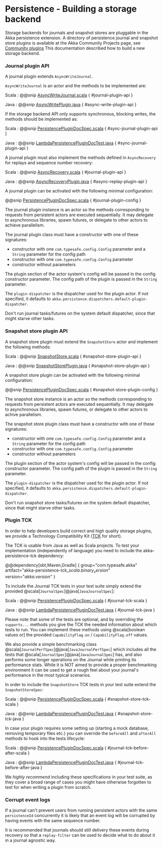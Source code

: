 # Persistence - Building a storage backend 

Storage backends for journals and snapshot stores are pluggable in the Akka persistence extension.
A directory of persistence journal and snapshot store plugins is available at the Akka Community Projects page, see [Community plugins](http://akka.io/community/)
This documentation described how to build a new storage backend.

<a id="journal-plugin-api"></a>
### Journal plugin API

A journal plugin extends `AsyncWriteJournal`.

`AsyncWriteJournal` is an actor and the methods to be implemented are:

Scala
:  @@snip [AsyncWriteJournal.scala]($akka$/akka-persistence/src/main/scala/akka/persistence/journal/AsyncWriteJournal.scala) { #journal-plugin-api }

Java
:  @@snip [AsyncWritePlugin.java]($akka$/akka-persistence/src/main/java/akka/persistence/journal/japi/AsyncWritePlugin.java) { #async-write-plugin-api }

If the storage backend API only supports synchronous, blocking writes, the methods should be implemented as:

Scala
:  @@snip [PersistencePluginDocSpec.scala]($code$/scala/docs/persistence/PersistencePluginDocSpec.scala) { #sync-journal-plugin-api }

Java
:  @@snip [LambdaPersistencePluginDocTest.java]($code$/java/jdocs/persistence/LambdaPersistencePluginDocTest.java) { #sync-journal-plugin-api }

A journal plugin must also implement the methods defined in `AsyncRecovery` for replays and sequence number recovery:

Scala
:  @@snip [AsyncRecovery.scala]($akka$/akka-persistence/src/main/scala/akka/persistence/journal/AsyncRecovery.scala) { #journal-plugin-api }

Java
:  @@snip [AsyncRecoveryPlugin.java]($akka$/akka-persistence/src/main/java/akka/persistence/journal/japi/AsyncRecoveryPlugin.java) { #async-replay-plugin-api }

A journal plugin can be activated with the following minimal configuration:

@@snip [PersistencePluginDocSpec.scala]($code$/scala/docs/persistence/PersistencePluginDocSpec.scala) { #journal-plugin-config }

The journal plugin instance is an actor so the methods corresponding to requests from persistent actors
are executed sequentially. It may delegate to asynchronous libraries, spawn futures, or delegate to other
actors to achieve parallelism.

The journal plugin class must have a constructor with one of these signatures:

 * constructor with one `com.typesafe.config.Config` parameter and a `String` parameter for the config path
 * constructor with one `com.typesafe.config.Config` parameter
 * constructor without parameters

The plugin section of the actor system's config will be passed in the config constructor parameter. The config path
of the plugin is passed in the `String` parameter.

The `plugin-dispatcher` is the dispatcher used for the plugin actor. If not specified, it defaults to
`akka.persistence.dispatchers.default-plugin-dispatcher`.

Don't run journal tasks/futures on the system default dispatcher, since that might starve other tasks.

### Snapshot store plugin API

A snapshot store plugin must extend the `SnapshotStore` actor and implement the following methods:

Scala
:  @@snip [SnapshotStore.scala]($akka$/akka-persistence/src/main/scala/akka/persistence/snapshot/SnapshotStore.scala) { #snapshot-store-plugin-api }

Java
:  @@snip [SnapshotStorePlugin.java]($akka$/akka-persistence/src/main/java/akka/persistence/snapshot/japi/SnapshotStorePlugin.java) { #snapshot-store-plugin-api }

A snapshot store plugin can be activated with the following minimal configuration:

@@snip [PersistencePluginDocSpec.scala]($code$/scala/docs/persistence/PersistencePluginDocSpec.scala) { #snapshot-store-plugin-config }

The snapshot store instance is an actor so the methods corresponding to requests from persistent actors
are executed sequentially. It may delegate to asynchronous libraries, spawn futures, or delegate to other
actors to achive parallelism.

The snapshot store plugin class must have a constructor with one of these signatures:

 * constructor with one `com.typesafe.config.Config` parameter and a `String` parameter for the config path
 * constructor with one `com.typesafe.config.Config` parameter
 * constructor without parameters

The plugin section of the actor system's config will be passed in the config constructor parameter. The config path
of the plugin is passed in the `String` parameter.

The `plugin-dispatcher` is the dispatcher used for the plugin actor. If not specified, it defaults to
`akka.persistence.dispatchers.default-plugin-dispatcher`.

Don't run snapshot store tasks/futures on the system default dispatcher, since that might starve other tasks.

### Plugin TCK

In order to help developers build correct and high quality storage plugins, we provide a Technology Compatibility Kit ([TCK](http://en.wikipedia.org/wiki/Technology_Compatibility_Kit) for short).

The TCK is usable from Java as well as Scala projects. To test your implementation (independently of language) you need to include the akka-persistence-tck dependency:

@@dependency[sbt,Maven,Gradle] {
  group="com.typesafe.akka"
  artifact="akka-persistence-tck_$scala.binary_version$"
  version="$akka.version$"
}

To include the Journal TCK tests in your test suite simply extend the provided @scala[`JournalSpec`]@java[`JavaJournalSpec`]:

Scala
:  @@snip [PersistencePluginDocSpec.scala]($code$/scala/docs/persistence/PersistencePluginDocSpec.scala) { #journal-tck-scala }

Java
:  @@snip [LambdaPersistencePluginDocTest.java]($code$/java/jdocs/persistence/LambdaPersistencePluginDocTest.java) { #journal-tck-java }

Please note that some of the tests are optional, and by overriding the `supports...` methods you give the
TCK the needed information about which tests to run. You can implement these methods using @scala[boolean values or] the
provided `CapabilityFlag.on` / `CapabilityFlag.off` values.

We also provide a simple benchmarking class @scala[`JournalPerfSpec`]@java[`JavaJournalPerfSpec`] which includes all the tests that @scala[`JournalSpec`]@java[`JavaJournalSpec`]
has, and also performs some longer operations on the Journal while printing its performance stats. While it is NOT aimed
to provide a proper benchmarking environment it can be used to get a rough feel about your journal's performance in the most
typical scenarios.

In order to include the `SnapshotStore` TCK tests in your test suite extend the `SnapshotStoreSpec`:

Scala
:  @@snip [PersistencePluginDocSpec.scala]($code$/scala/docs/persistence/PersistencePluginDocSpec.scala) { #snapshot-store-tck-scala }

Java
:  @@snip [LambdaPersistencePluginDocTest.java]($code$/java/jdocs/persistence/LambdaPersistencePluginDocTest.java) { #snapshot-store-tck-java }

In case your plugin requires some setting up (starting a mock database, removing temporary files etc.) you can override the
`beforeAll` and `afterAll` methods to hook into the tests lifecycle:

Scala
:  @@snip [PersistencePluginDocSpec.scala]($code$/scala/docs/persistence/PersistencePluginDocSpec.scala) { #journal-tck-before-after-scala }

Java
:  @@snip [LambdaPersistencePluginDocTest.java]($code$/java/jdocs/persistence/LambdaPersistencePluginDocTest.java) { #journal-tck-before-after-java }

We *highly recommend* including these specifications in your test suite, as they cover a broad range of cases you
might have otherwise forgotten to test for when writing a plugin from scratch.

### Corrupt event logs

If a journal can't prevent users from running persistent actors with the same `persistenceId` concurrently it is likely that an event log
will be corrupted by having events with the same sequence number.

It is recommended that journals should still delivery these events during recovery so that a `replay-filter` can be used to decide what to do about it
in a journal agnostic way.



